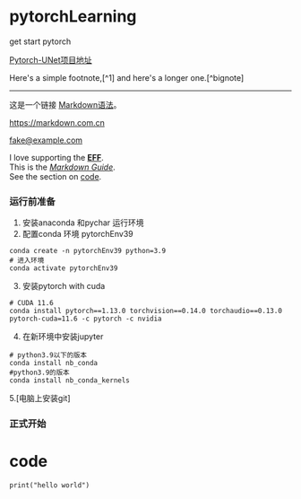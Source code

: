 # pytorchLearning

get start pytorch

[Pytorch-UNet项目地址](https://github.com/milesial/Pytorch-UNet)


Here's a simple footnote,[^1] and here's a longer one.[^bignote]

***

这是一个链接 [Markdown语法](https://markdown.com.cn "最好的markdown教程")。

<https://markdown.com.cn>

<fake@example.com>

I love supporting the **[EFF](https://eff.org)**.  
This is the *[Markdown Guide](https://www.markdownguide.org)*.  
See the section on [code](#code).



### 运行前准备
1. 安装anaconda 和pychar 运行环境
2. 配置conda 环境 pytorchEnv39
```conda
conda create -n pytorchEnv39 python=3.9
# 进入环境
conda activate pytorchEnv39
```
3. 安装pytorch with cuda 

```conda
# CUDA 11.6
conda install pytorch==1.13.0 torchvision==0.14.0 torchaudio==0.13.0 pytorch-cuda=11.6 -c pytorch -c nvidia
```

4. 在新环境中安装jupyter
```
# python3.9以下的版本
conda install nb_conda
#python3.9的版本
conda install nb_conda_kernels
```

5.[电脑上安装git]
### 正式开始

# code
```
print("hello world")
```
